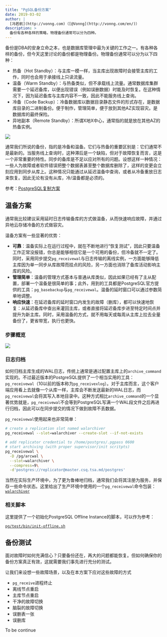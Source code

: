 ```yaml
---
title: "PgSQL备份方案"
date: 2019-03-02
author: |
  [冯若航](http://vonng.com)（[@Vonng](http://vonng.com/en/)）
description: >
  备份有各种各样的策略，物理备份通常可以分为四种。
---
```


备份是DBA的安身立命之本，也是数据库管理中最为关键的工作之一。有各种各样的备份，但今天这里讨论的备份都是物理备份。物理备份通常可以分为以下四种：

* 热备（Hot Standby）：与主库一模一样，当主库出现故障时会接管主库的工作，同时也会用于承接线上只读流量。
* 温备（Warm Standby）：与热备类似，但不承载线上流量。通常数据库集群需要一个延迟备库，以便出现错误（例如误删数据）时能及时恢复。在这种情况下，因为延迟备库与主库内容不一致，因此不能服务线上查询。
* 冷备（Code Backup）：冷备数据库以数据目录静态文件的形式存在，是数据库目录的二进制备份。便于制作，管理简单，便于放到其他AZ实现容灾。是数据库的最终保险。
* 异地副本（Remote Standby）：所谓X地X中心，通常指的就是放在其他AZ的热备实例。

![](/img/blog/backup-types.png)

通常我们所说的备份，指的是冷备和温备。它们与热备的重要区别是：它们通常不是最新的。当服务线上查询时，这种滞后是一个缺陷，但对于故障恢复而言，这是一个非常重要的特性。同步的备库是不足以应对所有的问题。设想这样一种情况：一些人为故障或者软件错误把整个数据表甚至整个数据库删除了，这样的变更会立刻应用到同步从库上。这种情况只能通过从延迟温备中查询，或者从冷备重放日志来恢复。因此无论有没有从库，冷/温备都是必须的。

参考：[PostgreSQL复制方案](/zh/blog/2019/03/29/postgresql标准复制方案/)



## 温备方案

通常我比较建议采用延时日志传输备库的方式做温备，从而快速响应故障，并通过异地云存储冷备的方式做容灾。

温备方案有一些显著的优势：

* **可靠**：温备实际上在运行过程中，就在不断地进行“恢复测试”，因此只要温备工作正常没报错，你总是能够相信它是一个可用的备份，但冷备就不一定了。同时，采用同步提交`pg_receivewal`与日志传输的离线实例，一方面能够降低主库因为单一同步从库故障而挂点的风险，另一方面也消除了备库活动影响主库的风险。
* **管理简单**：温备的管理方式基本与普通从库类似，因此如果已经有了主从配置，部署一个温备是很简单的事；此外，用到的工具都是PostgreSQL官方提供的工具：`pg_basebackup`与`pg_receivewal`。温备的延时窗口可以通过参数简单地调整。
* **响应快速**：在延迟备库的延时窗口内发生的故障（删库），都可以快速地恢复：从延迟备库中查出来灌回主库，或者直接将延迟备库步进至特定时间点并提升为新主库。同时，采用温备的方式，就不用每天或每周从主库上拉去全量备份了，更省带宽，执行也更快。

### 步骤概览

![](/img/blog/backu-setup.png)

### 日志归档

如何归档主库生成的WAL日志，传统上通常是通过配置主库上的`archive_command`实现的。不过最近版本的PostgreSQL提供了一个相当实用的工具：`pg_receivewal`（10以前的版本称为`pg_receivexlog`）。对于主库而言，这个客户端应用看上去就像一个从库一样，主库会不断发送最新的WAL日志，而`pg_receivewal`会将其写入本地目录中。这种方式相比`archive_command`的一个显著优势就是，`pg_receivewal`不会等到PostgreSQL写满一个WAL段文件之后再进行归档，因此可以在同步提交的情况下做到故障不丢数据。

`pg_receivewal`使用起来也非常简单：

```bash
# create a replication slot named walarchiver
pg_receivewal --slot=walarchiver --create-slot --if-not-exists

# add replicator credential to /home/postgres/.pgpass 0600
# start archiving (with proper supervisor/init scritpts)
pg_receivewal \
  -D /pg/arcwal \
  --slot=walarchiver \
  --compress=9\
  -d'postgres://replicator@master.csq.tsa.md/postgres'
```

当然在实际生产环境中，为了更为鲁棒地归档，通常我们会将其注册为服务，并保存一些命令状态。这里给出了生产环境中使用的一个`pg_receivewal`命令包装：[`walarchiver`](https://github.com/Vonng/pg/blob/master/test/pkg/walarchiver)

### 相关脚本

这里提供了一个初始化PostgreSQL Offline Instance的脚本，可以作为参考：

[`pg/test/bin/init-offline.sh`](https://github.com/Vonng/pg/blob/master/test/bin/init-offline.sh)





## 备份测试

面对故障时如何充满信心？只要备份还在，再大的问题都能恢复。但如何确保你的备份方案真正有效，这就需要我们事先进行充分的测试。

让我们来设想一些故障场景，以及在本方案下应对这些故障的方式

* `pg_receive`进程终止
* 离线节点重启
* 主库节点重启
* 干净的故障切换
* 脑裂的故障切换
* 误删表一张
* 误删库

To be continue

